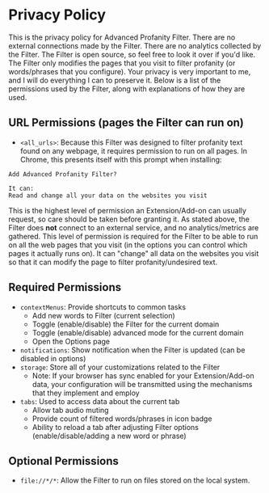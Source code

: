 # Privacy Policy

This is the privacy policy for Advanced Profanity Filter. There are no external connections made by the Filter. There are no analytics collected by the Filter. The Filter is open source, so feel free to look it over if you'd like. The Filter only modifies the pages that you visit to filter profanity (or words/phrases that you configure). Your privacy is very important to me, and I will do everything I can to preserve it. Below is a list of the permissions used by the Filter, along with explanations of how they are used.

## URL Permissions (pages the Filter can run on)
- `<all_urls>`: Because this Filter was designed to filter profanity text found on any webpage, it requires permission to run on all pages. In Chrome, this presents itself with this prompt when installing:
```
Add Advanced Profanity Filter?

It can:
Read and change all your data on the websites you visit
```

This is the highest level of permission an Extension/Add-on can usually request, so care should be taken before granting it. As stated above, the Filter does **not** connect to an external service, and no analytics/metrics are gathered. This level of permission is required for the Filter to be able to run on all the web pages that you visit (in the options you can control which pages it actually runs on). It can "change" all data on the websites you visit so that it can modify the page to filter profanity/undesired text.

## Required Permissions
- `contextMenus`: Provide shortcuts to common tasks
  - Add new words to Filter (current selection)
  - Toggle (enable/disable) the Filter for the current domain
  - Toggle (enable/disable) advanced mode for the current domain
  - Open the Options page
- `notifications`: Show notification when the Filter is updated (can be disabled in options)
- `storage`: Store all of your customizations related to the Filter
  - Note: If your browser has sync enabled for your Extension/Add-on data, your configuration will be transmitted using the mechanisms that they implement and employ
- `tabs`: Used to access data about the current tab
  - Allow tab audio muting
  - Provide count of filtered words/phrases in icon badge
  - Ability to reload a tab after adjusting Filter options (enable/disable/adding a new word or phrase)

## Optional Permissions
- `file://*/*`: Allow the Filter to run on files stored on the local system.
